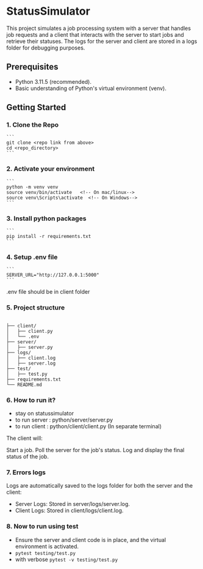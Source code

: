 # StatusSimulator

This project simulates a job processing system with a server that handles job requests and a client that interacts with the server to start jobs and retrieve their statuses. The logs for the server and client are stored in a logs folder for debugging purposes.


## Prerequisites
- Python 3.11.5 (recommended).
- Basic understanding of Python's virtual environment (venv).


## Getting Started
### 1. Clone the Repo
    ```
    git clone <repo link from above>
    cd <repo_directory>
    ```
### 2. Activate your environment
    ```
    python -m venv venv
    source venv/bin/activate   <!-- On mac/linux-->
    source venv\Scripts\activate  <!-- On Windows-->
    ```
### 3. Install python packages
    ```
    pip install -r requirements.txt
    ```
### 4. Setup .env file
    ```
    SERVER_URL="http://127.0.0.1:5000"
    ```
.env file should be in client folder
### 5. Project structure
```

├── client/
│   ├── client.py
│   └── .env
├── server/
│   ├── server.py
├── logs/
│   ├── client.log
│   ├── server.log
├── test/
│   ├── test.py
├── requirements.txt
└── README.md    

```
### 6. How to run it? 
- stay on statussimulator
- to run server : python/server/server.py
- to run client : python/client/client.py (In separate terminal)

The client will:

Start a job.
Poll the server for the job's status.
Log and display the final status of the job.


### 7. Errors logs
Logs are automatically saved to the logs folder for both the server and the client:

- Server Logs: Stored in server/logs/server.log.
- Client Logs: Stored in client/logs/client.log.

### 8. Now to run using test

- Ensure the server and client code is in place, and the virtual environment is activated.
- ``` pytest testing/test.py ```
- with verbose ``` pytest -v testing/test.py ```
